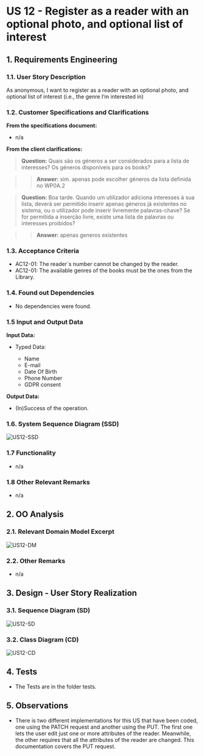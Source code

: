 # US 12 - Register as a reader with an optional photo, and optional list of interest

## 1. Requirements Engineering

### 1.1. User Story Description

As anonymous, I want to register as a reader with an optional photo, and optional list of interest
(i.e., the genre I’m interested in)

### 1.2. Customer Specifications and Clarifications

**From the specifications document:**

- n/a

**From the client clarifications:**

> **Question:** Quais são os géneros a ser considerados para a lista de interesses? Os géneros disponíveis para os books?

> > **Answer:** sim. apenas pode escolher géneros da lista definida no WP0A.2

> **Question:** Boa tarde.
Quando um utilizador adiciona interesses à sua lista, deverá ser permitido inserir apenas géneros já existentes no sistema, ou o utilizador pode inserir livremente palavras-chave?
Se for permitida a inserção livre, existe uma lista de palavras ou interesses proibidos?

> > **Answer:** apenas generos existentes

### 1.3. Acceptance Criteria

- AC12-01: The reader´s number cannot be changed by the reader.
- AC12-01: The available genres of the books must be the ones from the Library.

### 1.4. Found out Dependencies

* No dependencies were found.

### 1.5 Input and Output Data

**Input Data:**

- Typed Data:

  - Name
  - E-mail
  - Date Of Birth
  - Phone Number
  - GDPR consent

**Output Data:**

  - (In)Success of the operation.

### 1.6. System Sequence Diagram (SSD)

![US12-SSD](US12-SSD.svg)

### 1.7 Functionality

- n/a

### 1.8 Other Relevant Remarks

- n/a

## 2. OO Analysis

### 2.1. Relevant Domain Model Excerpt

![US12-DM](US12-DM.svg)

### 2.2. Other Remarks

- n/a

## 3. Design - User Story Realization

### 3.1. Sequence Diagram (SD)

![US12-SD](US12-SD.svg)

### 3.2. Class Diagram (CD)

![US12-CD](US12-CD.svg)

## 4. Tests

- The Tests are in the folder tests.

## 5. Observations

- There is two different implementations for this US that have been coded,
  one using the PATCH request and another using the PUT. The first one lets the
  user edit just one or more attributes of the reader. Meanwhile, the other
  requires that all the attributes of the reader are changed. This documentation
  covers the PUT request.
